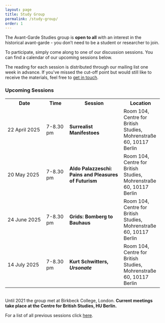 ```yaml
---
layout: page
title: Study Group
permalink: /study-group/
order: 1
---
```


The Avant-Garde Studies group is **open to all** with an interest in the historical avant-garde - you don’t need to be a student or researcher to join.

<!-- Sessions for the Winter Semester 2024/25 have now finished. New sessions for the Summer Semester will be scheduled soon. -->

To participate, simply come along to one of our discussion sessions. You can find a calendar of our upcoming sessions below.

The reading for each session is distributed through our mailing list one week in advance. If you've missed the cut-off point but would still like to receive the materials, feel free to <a class="u-email" href="mailto:{{ site.email }}">get in touch</a>.

<h3>Upcoming Sessions</h3>

<table>
  <tr>
    <th>Date</th>
    <th>Time</th>
    <th>Session</th>
    <th>Location</th>
  </tr>
  <tr>
    <td width="25%">22 April 2025</td>
    <td width ="15%">7-8.30 pm</td>
    <td width="35%"><b>Surrealist Manifestoes</b></td>
    <td width="25%">Room 104, Centre for British Studies, Mohrenstraße 60, 10117 Berlin</td>
  </tr>
<tr>
    <td>20 May 2025</td>
    <td>7-8.30 pm</td>
    <td><b>Aldo Palazzeschi: Pains and Pleasures of Futurism</b></td>
    <td>Room 104, Centre for British Studies, Mohrenstraße 60, 10117 Berlin</td>
  </tr>
  <tr>
    <td>24 June 2025</td>
    <td>7-8.30 pm</td>
    <td><b>Grids: Bomberg to Bauhaus</b></td>
    <td>Room 104, Centre for British Studies, Mohrenstraße 60, 10117 Berlin</td>
  </tr>  
   <tr>
    <td>14 July 2025</td>
    <td>7-8.30 pm</td>
    <td><b>Kurt Schwitters, <i>Ursonate</i></b></td>
    <td>Room 104, Centre for British Studies, Mohrenstraße 60, 10117 Berlin</td>
  </tr>  
</table>



<!-- Share buttons BEGIN
<div class="a2a_kit a2a_kit_size_25 a2a_default_style" data-a2a-icon-color="#828282">
  <a class="a2a_button_facebook"></a>
  <a class="a2a_button_twitter"></a>
  <a class="a2a_button_email"></a>
  <a class="a2a_button_whatsapp"></a>
</div>
<script async src="https://static.addtoany.com/menu/page.js"></script><br>
Share buttons END -->

<br>Until 2021 the group met at Birkbeck College, London. **Current meetings take place at the Centre for British Studies, HU Berlin.**

For a list of all previous sessions click [here](/past-sessions).
